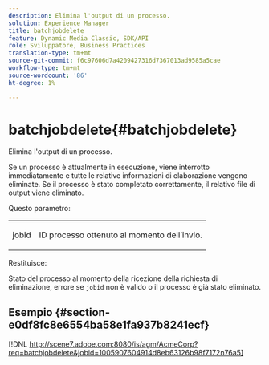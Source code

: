 ```yaml
---
description: Elimina l'output di un processo.
solution: Experience Manager
title: batchjobdelete
feature: Dynamic Media Classic, SDK/API
role: Sviluppatore, Business Practices
translation-type: tm+mt
source-git-commit: f6c97606d7a4209427316d7367013ad9585a5cae
workflow-type: tm+mt
source-wordcount: '86'
ht-degree: 1%

---
```



# batchjobdelete{#batchjobdelete}

Elimina l&#39;output di un processo.

Se un processo è attualmente in esecuzione, viene interrotto immediatamente e tutte le relative informazioni di elaborazione vengono eliminate. Se il processo è stato completato correttamente, il relativo file di output viene eliminato.

Questo parametro:

<table id="simpletable_AACB976615FF4888A0816328DC48DCA3"> 
 <tr class="strow"> 
  <td class="stentry"> <p><span class="codeph"> jobid</span> </p> </td> 
  <td class="stentry"> <p>ID processo ottenuto al momento dell’invio. </p></td> 
 </tr> 
</table>

Restituisce:

Stato del processo al momento della ricezione della richiesta di eliminazione, errore se `jobid` non è valido o il processo è già stato eliminato.

## Esempio {#section-e0df8fc8e6554ba58e1fa937b8241ecf}

[!DNL http://scene7.adobe.com:8080/is/agm/AcmeCorp?req=batchjobdelete&jobid=1005907604914d8eb63126b98f7172n76a5]
